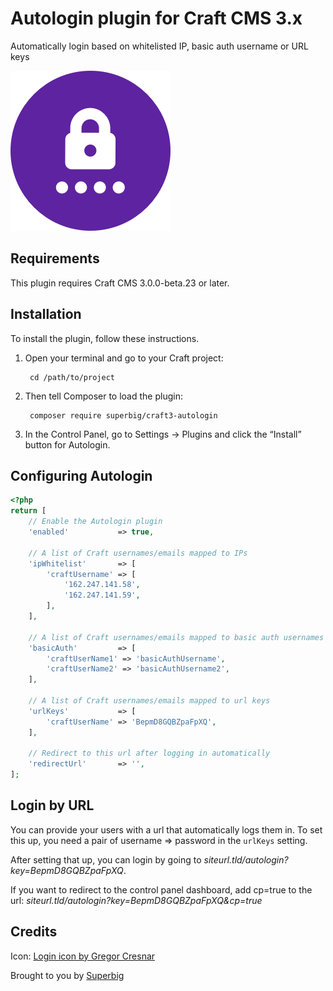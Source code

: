 # Autologin plugin for Craft CMS 3.x

Automatically login based on whitelisted IP, basic auth username or URL keys

![Screenshot](resources/img/icon.png)

## Requirements

This plugin requires Craft CMS 3.0.0-beta.23 or later.

## Installation

To install the plugin, follow these instructions.

1. Open your terminal and go to your Craft project:

        cd /path/to/project

2. Then tell Composer to load the plugin:

        composer require superbig/craft3-autologin

3. In the Control Panel, go to Settings → Plugins and click the “Install” button for Autologin.

## Configuring Autologin

```php
<?php
return [
    // Enable the Autologin plugin
    'enabled'           => true,

    // A list of Craft usernames/emails mapped to IPs
    'ipWhitelist'       => [
        'craftUsername' => [
            '162.247.141.58',
            '162.247.141.59',
        ],
    ],

    // A list of Craft usernames/emails mapped to basic auth usernames
    'basicAuth'         => [
        'craftUserName1' => 'basicAuthUsername',
        'craftUserName2' => 'basicAuthUsername2',    
    ],
    
    // A list of Craft usernames/emails mapped to url keys
    'urlKeys'           => [
        'craftUserName' => 'BepmD8GQBZpaFpXQ',
    ],

    // Redirect to this url after logging in automatically
    'redirectUrl'       => '',
];

```

## Login by URL

You can provide your users with a url that automatically logs them in. To set this up, you need a pair of username => password in the `urlKeys` setting.

After setting that up, you can login by going to _siteurl.tld/autologin?key=BepmD8GQBZpaFpXQ_.

If you want to redirect to the control panel dashboard, add cp=true to the url: _siteurl.tld/autologin?key=BepmD8GQBZpaFpXQ&cp=true_

## Credits

Icon: [Login icon by Gregor Cresnar](https://thenounproject.com/term/login/1039023)

Brought to you by [Superbig](https://superbig.co)
